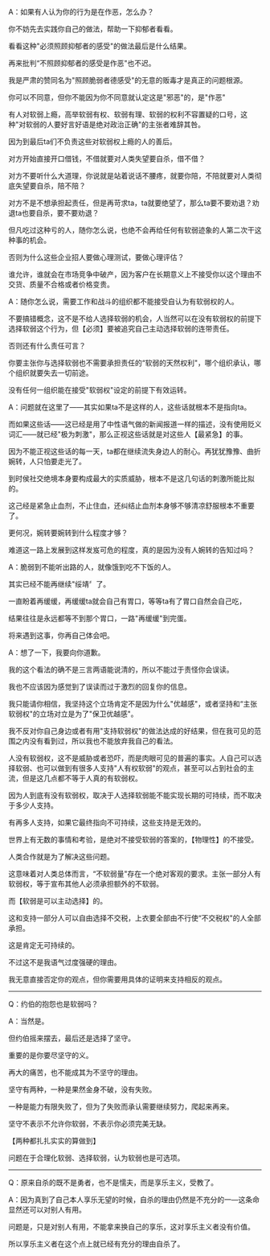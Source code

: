 A：如果有人认为你的行为是在作恶，怎么办？

你不妨先去实践你自己的做法，帮助一下抑郁者看看。

看看这种"必须照顾抑郁者的感受"的做法最后是什么结果。

再来批判“不照顾抑郁者的感受是作恶"也不迟。

我是严肃的赞同名为"照顾脆弱者德感受"的无意的贩毒才是真正的问题根源。

你可以不同意，但你不能因为你不同意就认定这是"邪恶"的，是"作恶"

有人对软弱上瘾，高举软弱有权、软弱有理、软弱的权利不容置疑的口号，这种"对软弱的人要好言好语是绝对政治正确"的主张者难辞其咎。

因为到最后ta们不负责这些对软弱权上瘾的人的善后。

对方开始直接开口借钱，不借就要对人类失望要自杀，借不借？

对方不要听什么大道理，你说就是站着说话不腰疼，就要你陪，不陪就要对人类彻底失望要自杀，陪不陪？

对方不是不想承担起责任，但是再苛求ta，ta就要绝望了，那么ta要不要劝退？劝退ta也要自杀，要不要劝退？

但凡吃过这种亏的人，随你怎么说，也绝不会再给任何有软弱迹象的人第二次干这种事的机会。

否则为什么这些企业招人要做心理测试，要做心理评估？

谁允许，谁就会在市场竞争中破产，因为客户在长期意义上不接受你以这个理由不交货、质量不合格或者价格变贵。

A：随你怎么说，需要工作和战斗的组织都不能接受自认为有软弱权的人。

不要搞错概念，这不是不给人选择软弱的机会，人当然可以在没有软弱权的前提下选择软弱这个行为，但【必须】要被追究自己主动选择软弱的连带责任。

否则还有什么责任可言？

你要主张你与选择软弱也不需要承担责任的“软弱的天然权利"，哪个组织承认，哪个组织就要失去一切前途。

没有任何一组织能在接受"软弱权"设定的前提下有效运转。

A：问题就在这里了——其实如果ta不是这样的人，这些话就根本不是指向ta。

而如果这些话——这已经是用了中性语气做的新闻报道一样的描述，没有使用贬义词汇——就已经"极为刺激"，那么正视这些话就是对这些人【最紧急】的事。

因为不能正视这些话的每一天，ta都在继续流失身边人的耐心。再犹犹豫豫、曲折婉转，人只怕要走光了。

到时侯社交绝境本身要构成最大的实质威胁，根本不是这几句话的刺激所能比拟的。

这己经是紧急止血剂，不止住血，还纠结止血剂本身够不够清凉舒服根本不重要了。

更何况，婉转要婉转到什么程度才够？

难道这一路上发展到这样发岌可危的程度，真的是因为没有人婉转的告知过吗？

A：脆弱到不能听出路的人，就像饿到吃不下饭的人。

其实已经不能再继续"绥靖〞了。

一直盼着再缓缓，再缓缓ta就会自己有胃口，等等ta有了胃口自然会自己吃，

结果往往是永远都等不到那个胃口，一路"再缓缓"到完蛋。

将来遇到这事，你再自己体会吧。

A：想了一下，我要向你道歉。

我的这个看法的确不是三言两语能说清的，所以不能过于责怪你会误读。

我也不应该因为感觉到了误读而过于激烈的回复你的信息。

我只能请你相信，我坚持这个立场肯定不是因为什么"优越感"，或者坚持和“主张软弱权"的立场对立是为了"保卫优越感"。

我不反对你自己身边或者有用"支持软弱权"的做法达成的好结果，但在我可见的范围之内没有看到过，所以我也不能放弃我自己的看法。

人没有软弱权，这不是威胁或者恐吓，而是肉眼可见的普遍的事实。人自己可以选择软弱、也可以做到有很多人支持"人有权软弱"的观点，甚至可以占到社会的主流，但是这几点都不等于人真的有软弱权。

因为人到底有没有软弱权，取决于人选择软弱能不能实现长期的可持续，而不取决于多少人支持。

有再多人支持，如果它最终指向不可持续，这些支持是无效的。

世界上有无数的事情和考验，是绝对不接受软弱的答案的，【物理性】的不接受。

人类合作就是为了解决这些问题。

这意味着对人类总体而言，“不软弱量"存在一个绝对客观的要求。主张一部分人有软弱权，等于宣布其他人必须承担额外的不软弱。

而【软弱是可以主动选择】的。

这和支持一部分人可以自由选择不交税，上衣要全部由不行使“不交税权"的人全部承担。

这是肯定无可持续的。

不过这不是我语气过度强硬的理由。

我无意直接否定你的观点，但你需要用具体的证明来支持相反的观点。

---

Q：约伯的抱怨也是软弱吗？

A：当然是。

但约伯摇来摆去，最后还是选择了坚守。

重要的是你要尽坚守的义。

再大的痛苦，也不能成其为不坚守的理由。

坚守有两种，一种是果然金身不破，没有失败。

一种是能力有限失败了，但为了失败而承认需要继续努力，爬起来再来。

坚守不表示不允许你软弱，不表示你必须完美无缺。

【两种都扎扎实实的算做到】

问题在于合理化软弱、选择软弱，认为软弱也是可选项。

---

Q：原来自杀的既不是勇者，也不是懦夫，而是享乐主义，受教了。

A：因为真到了自己本人享乐无望的时候，自杀的理由仍然是不充分的一—这条命显然还可以对别人有用。

问题是，只是对别人有用，不能拿来换自己的享乐，这对享乐主义者没有价值。

所以享乐主义者在这个点上就已经有充分的理由自杀了。

